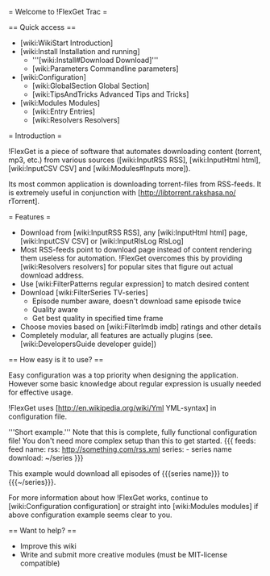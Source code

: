 = Welcome to !FlexGet Trac =

== Quick access ==

 * [wiki:WikiStart Introduction]
 * [wiki:Install Installation and running]
   * '''[wiki:Install#Download Download]'''
   * [wiki:Parameters Commandline parameters]
 * [wiki:Configuration]
   * [wiki:GlobalSection Global Section]
   * [wiki:TipsAndTricks Advanced Tips and Tricks]
 * [wiki:Modules Modules]
   * [wiki:Entry Entries]
   * [wiki:Resolvers Resolvers]

= Introduction =

!FlexGet is a piece of software that automates downloading content (torrent, mp3, etc.) from various 
sources ([wiki:InputRSS RSS], [wiki:InputHtml html], [wiki:InputCSV CSV] and [wiki:Modules#Inputs more]). 

Its most common application is downloading torrent-files from RSS-feeds. It is extremely useful in conjunction with [http://libtorrent.rakshasa.no/ rTorrent].

= Features =

 * Download from [wiki:InputRSS RSS], any [wiki:InputHtml html] page, [wiki:InputCSV CSV] or [wiki:InputRlsLog RlsLog]
 * Most RSS-feeds point to download page instead of content rendering them useless for automation. !FlexGet overcomes this by providing [wiki:Resolvers resolvers] for popular sites that figure out actual download address.
 * Use [wiki:FilterPatterns regular expression] to match desired content
 * Download [wiki:FilterSeries TV-series]
   * Episode number aware, doesn't download same episode twice
   * Quality aware
   * Get best quality in specified time frame
 * Choose movies based on [wiki:FilterImdb imdb] ratings and other details
 * Completely modular, all features are actually plugins (see. [wiki:DevelopersGuide developer guide])

== How easy is it to use? ==

Easy configuration was a top priority when designing the application. However some basic knowledge 
about regular expression is usually needed for effective usage.

!FlexGet uses [http://en.wikipedia.org/wiki/Yml YML-syntax] in configuration file.

'''Short example.''' Note that this is complete, fully functional configuration file! You don't need more complex setup than this to get started.
{{{
feeds:
  feed name:
    rss: http://something.com/rss.xml
    series:
      - series name
    download: ~/series
}}}

This example would download all episodes of {{{series name}}} to {{{~/series}}}.

For more information about how !FlexGet works, continue to [wiki:Configuration configuration] or straight into [wiki:Modules modules] if above configuration example seems clear to you.

== Want to help? ==

 * Improve this wiki
 * Write and submit more creative modules (must be MIT-license compatible)